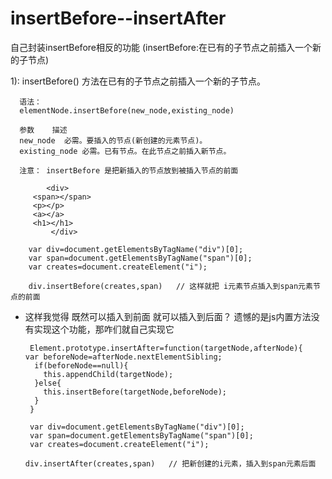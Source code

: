# insertBefore--insertAfter
自己封装insertBefore相反的功能   (insertBefore:在已有的子节点之前插入一个新的子节点)




1): insertBefore() 方法在已有的子节点之前插入一个新的子节点。

      语法：
      elementNode.insertBefore(new_node,existing_node)
      
      参数	描述
      new_node	必需。要插入的节点(新创建的元素节点)。
      existing_node	必需。已有节点。在此节点之前插入新节点。

      注意： insertBefore 是把新插入的节点放到被插入节点的前面
      
            <div>
		 <span></span>
		 <p></p>
		 <a></a>
		 <h1></h1>
             </div>
        
        var div=document.getElementsByTagName("div")[0];
        var span=document.getElementsByTagName("span")[0];
        var creates=document.createElement("i");

        div.insertBefore(creates,span)   // 这样就把 i元素节点插入到span元素节点的前面
     
     
  * 这样我觉得 既然可以插入到前面 就可以插入到后面？ 遗憾的是js内置方法没有实现这个功能，那咋们就自己实现它
 

	     Element.prototype.insertAfter=function(targetNode,afterNode){ 	
		var beforeNode=afterNode.nextElementSibling;
		  if(beforeNode==null){
			this.appendChild(targetNode);
		  }else{
			this.insertBefore(targetNode,beforeNode);
		  }
	     }

	     var div=document.getElementsByTagName("div")[0];
	     var span=document.getElementsByTagName("span")[0];
	     var creates=document.createElement("i");

	    div.insertAfter(creates,span)   // 把新创建的i元素，插入到span元素后面

     
     
     
     
     
     
     
     
     
     





